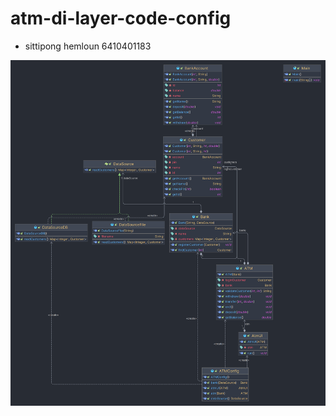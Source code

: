 # atm-di-layer-code-config
- sittipong hemloun 6410401183

<img src="code-config.png" alt="drawing"/>
